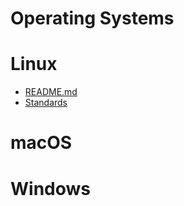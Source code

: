 # Operating Systems

# Linux

- [README.md](./linux/README.md)
- [Standards](./linux/standards.md)

# macOS


# Windows
